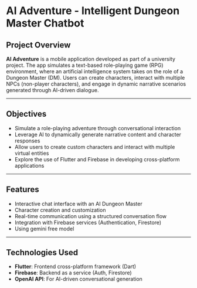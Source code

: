 # AI Adventure - Intelligent Dungeon Master Chatbot

## Project Overview

**AI Adventure** is a mobile application developed as part of a university project. The app simulates a text-based role-playing game (RPG) environment, where an artificial intelligence system takes on the role of a Dungeon Master (DM). Users can create characters, interact with multiple NPCs (non-player characters), and engage in dynamic narrative scenarios generated through AI-driven dialogue.

---

## Objectives

- Simulate a role-playing adventure through conversational interaction
- Leverage AI to dynamically generate narrative content and character responses
- Allow users to create custom characters and interact with multiple virtual entities
- Explore the use of Flutter and Firebase in developing cross-platform applications

---

## Features

- Interactive chat interface with an AI Dungeon Master
- Character creation and customization
- Real-time communication using a structured conversation flow
- Integration with Firebase services (Authentication, Firestore)
- Using gemini free model

---

## Technologies Used

- **Flutter**: Frontend cross-platform framework (Dart)
- **Firebase**: Backend as a service (Auth, Firestore)
- **OpenAI API**: For AI-driven conversational generation
